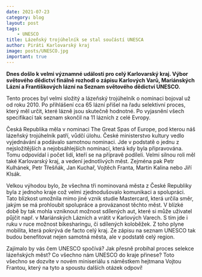 ```yaml
---
date: 2021-07-23
category: blog
layout: post
tags:
    - UNESCO
title: Lázeňský trojúhelník se stal součástí UNESCA
author: Piráti Karlovarský kraj
image: posts/UNESCO.jpg
important: true
---
```

**Dnes došlo k velmi významné události pro celý Karlovarský kraj. Výbor světového dědictví finálně rozhodl o zápisu Karlových Varů, Mariánských Lázní a Františkových lázní na Seznam světového dědictví UNESCO.**

Tento proces byl velmi složitý a lázeňský trojúhelník o nominaci bojoval už od roku 2010. 
Po přihlášení cca 65 lázní přišel na řadu selektivní proces, který měl určit, které lázně jsou skutečně hodnotné. Po vyjasnění všech specifikací tak seznam skončil na 11 lázních z celé Evropy.

Česká Republika měla v nominaci The Great Spas of Europe, pod kterou náš lázeňský trojúhelník patří, vůdčí úlohu. České ministerstvo kultury vedlo vyjednávání a podávalo samotnou nominaci. Jde v podstatě o jednu z nejsložitějších a nejobsáhlejších nominací, která kdy byla připravována. Tomu odpovídal i počet lidí, kteří se na přípravě podíleli. 
Velmi silnou roli měl také Karlovarský kraj, a vedení jednotlivých měst. Zejména pak Petr Kulhánek, Petr Třešňák, Jan Kuchař, Vojtěch Franta, Martin Kalina nebo Jiří Klsák. 

Velkou výhodou bylo, že všechna tři nominovaná města z České Republiky byla z jednoho kraje což velmi zjednodušovalo komunikaci a spolupráci. Tato blízkost umožnila mimo jiné vznik studie Mastercard, která určila směr, jakým se má prohloubit spolupráce a provázanost těchto měst. V blízké době by tak mohla vzniknout možnost sdílených aut, které si může uživatel půjčit např. v Mariánských Lázních a vrátit v Karlových Varech. S tím jde i ruku v ruce možnost bikesharingu, či sdílených koloběžek. Z toho plyne mobilita, která pokrývá de facto celý kraj. Ze zápisu na seznam UNESCO tak budou benefitovat nejen samotná města, ale v podstatě celý region. 

Zajímalo by vás čem UNESCO spočívá? Jak přesně probíhal proces selekce lázeňských měst? Co všechno nám UNESCO do kraje přinese? Toto všechno se dozvíte v novém miniseriálu s náměstkem hejtmana Vojtou Frantou, který na tyto a spoustu dalších otázek odpoví!
